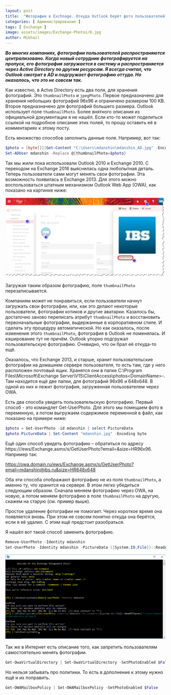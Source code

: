 ```yaml
---
layout: post
title:  "Фоторафии в Exchnage. Откуда Outlook берёт фото пользователей?"
categories: [ Администрирование ]
tags: [ Exchange ]
image: assets/images/Exchange-Photos/0.jpg
author: Mikhail
---
```

***Во многих компаниях, фотографии пользователей распространяются централизовано. Когда новый сотрудник фотографируется на пропуск, его фотография загружается в систему и распространяется через Active Directory по другим ресурсам. Я всегда считал, что Outlook смотрит в AD и подгружает фотографию оттуда. Но оказалось, что это не совсем так.***

Как известно, в Actve Directory есть два поля, для хранения фотографий. Это `thumbnailPhoto` и `jpegPhoto`. Первое предназначено для хранения небольших фотографий 96x96 и ограничено размером 100 KB. Второе предназначено для фотографий большего размера. Outlook использует поле `thumbnailPhoto`. Более внятного описания из официальной документации я не нашёл. Если кто-то может поделиться ссылкой на подробное описание этих полей, то прошу оставить её в комментариях к этому посту.

Есть множество способов заполнить данные поля. Например, вот так:

```powershell
$photo = [byte[]](Get-Content "C:\Users\mdanshin\mdanshin_AD.jpg" -Encoding byte)
Set-ADUser mdanshin -Replace @{thumbnailPhoto=$photo}
```

Так мы жили пока использовали Outlook 2010 и Exchange 2010. С переходом на Exchange 2016 выяснилась одна любопытная деталь. Теперь пользователи сами могут менять свои фотографии. Эта возможность появилась в Exchange 2013. Для этого можно воспользоваться штатным механизмом Outlook Web App (OWA), как показано на картинке ниже:

![Exchange-Photos/1.png](/assets/images/Exchange-Photos/1.png)

Загружая таким образом фотографию, поле `thumbnailPhoto` перезаписывается.

Компаниям может не понравиться, если пользователи начнут загружать свои фотографии, или, как это делают некоторые пользователи, фотографии котиков и другие аватарки. Казалось бы, достаточно заново переписать атрибут `thumbnailPhoto` и восстановить первоначальные фотографии, выдержанные в корпоративном стиле. И сделать эту процедуру автоматической. Но как оказалось, после изменения этого `thumbnailPhoto`, фотография в Outlook не поменялась. И кэширование тут не причём. Outlook упорно подгружал пользовательскую фотографию. Очевидно, что он брал её откуда-то ещё.

Оказалось, что Exchange 2013, и старше, хранит пользовательские фотографии на домашнем сервере пользователя, то есть там, где у него расположен почтовый ящик. Хранятся они в папке C:\Program Files\Microsoft\Exchange Server\V15\ClientAccess\photos\<DomainName>-<GUID>. Там находится ещё две папки, для фотографий 96x96 и 648x648. В одной из них и лежит фотография, загруженная пользователем через OWA.

Есть два способа увидеть пользовательскую фотографию. Первый способ - это командлет Get-UserPhoto. Для этого мы помещаем фото в переменную, а потом выгружаем содержимое переменной в файл, как показано на примере ниже:

```powershell
$photo = Get-UserPhoto -id mdanshin | select PictureData 
$photo.PictureData | Set-Content "mdanshin.jpg" -Encoding byte 
```

Ещё один способ увидеть фотографию – обратиться по адресу https://<EWS URL>/ews/Exchange.asmx/s/GetUserPhoto?email=<USER EMAIL>&size=HR96x96. Например так:

https://owa.domain.ru/ews/Exchange.asmx/s/GetUserPhoto?email=mdanshin@ibs.ru&size=HR648x648

Оба эти способа отображают фотографию не из поля `thumbnailPhoto`, а именно ту, что хранится на сервере. В этом легко убедиться следующим образом. Сначала меняем фотографию через OWA, на новую, а потом меняем фотографию в поле `thumbnailPhoto` на другую, скажем на старую (см. пример выше).

Простое удаление фотографии не помогает. Через короткое время она появляется вновь. При этом не совсем понятно откуда она берётся, если я её удалил. С этим ещё предстоит разобраться.

Я нашёл вот такой способ заменить фотографию.

```powershell
Remove-UserPhoto -Identity mdanshin
Set-UserPhoto -Identity mdanshin -PictureData ([System.IO.File])::ReadAllBytes("mdanshin_AD.jpg")
```

![Exchange-Photos/2.png](/assets/images/Exchange-Photos/2.png)

Так же в Интернет есть описание того, как запретить пользователям самостоятельно менять фотографии.

```powershell
Get-OwaVirtualDirectory | Set-OwaVirtualDirectory -SetPhotoEnabled $False 
```

Но нельзя забывать про политики. То есть в дополнение к этому нужно ещё и их поправить.

```powershell
Get-OWAMailboxPolicy | Set-OWAMailboxPolicy -SetPhotoEnabled $False 
```
